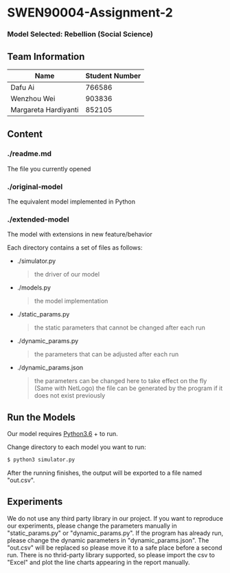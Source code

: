 # SWEN90004-Assignment-2
### Model Selected: Rebellion (Social Science)

## Team Information
| Name | Student Number |
| ------ | ------ |
| Dafu Ai | 766586 |
| Wenzhou Wei | 903836 |
| Margareta Hardiyanti | 852105 |

## Content
### ./readme.md
The file you currently opened
### ./original-model
The equivalent model implemented in Python
### ./extended-model
The model with extensions in new feature/behavior

Each directory contains a set of files as follows:
* ./simulator.py
    > the driver of our model
* ./models.py
    > the model implementation
* ./static_params.py
    > the static parameters that cannot be changed after each run
* ./dynamic_params.py
    > the parameters that can be adjusted after each run
* ./dynamic_params.json
    > the parameters can be changed here to take effect on the fly (Same with NetLogo)
    > the file can be generated by the program if it does not exist previously

## Run the Models
Our model requires [Python3.6](https://www.python.org/downloads/) + to run.

Change directory to each model you want to run:

```sh
$ python3 simulator.py
```
After the running finishes, the output will be exported to a file named "out.csv".

## Experiments
We do not use any third party library in our project.
If you want to reproduce our experiments, please change the parameters manually in "static_params.py" or "dynamic_params.py". If the program has already run, please change the dynamic parameters in "dynamic_params.json". The "out.csv" will be replaced so please move it to a safe place before a second run.
There is no thrid-party library supported, so please import the csv to "Excel" and plot the line charts appearing in the report manually.

